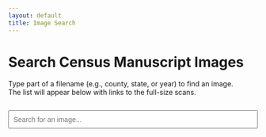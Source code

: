 ```yaml
---
layout: default
title: Image Search
---
```


# Search Census Manuscript Images

Type part of a filename (e.g., county, state, or year) to find an image.  
The list will appear below with links to the full-size scans.

<input type="text" id="searchBox" placeholder="Search for an image..." style="width: 100%; padding: 0.6em; font-size: 1em; margin-top: 1em;">

<div id="results" style="margin-top: 1.5em;"></div>

<script>
let images = null; // will hold the JSON once loaded

async function loadImages() {
  if (!images) {
    const response = await fetch("assets/image_links.json");  // adjust path if needed
    images = await response.json();
  }
}

document.getElementById("searchBox").addEventListener("input", async function(e) {
  const query = e.target.value.toLowerCase().trim();
  const resultsDiv = document.getElementById("results");
  resultsDiv.innerHTML = "";

  if (query.length < 2) return; 

  await loadImages(); // fetch JSON once

  const matches = images
    .filter(img => img.filename.toLowerCase().includes(query))
    .slice(0, 50); // limit results

  if (matches.length === 0) {
    resultsDiv.textContent = "No matches found.";
    return;
  }

  matches.forEach(img => {
    const link = document.createElement("a");
    link.href = img.url;
    link.textContent = img.filename;
    link.target = "_blank";
    link.style.display = "block";
    link.style.marginBottom = "0.5em";
    resultsDiv.appendChild(link);
  });
});
</script>
